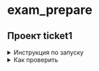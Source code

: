 # exam_prepare

## Проект ticket1
<details>
<summary> Инструкция по запуску </summary>

Для запуска данного проекта необходимо выполнить следующие шаги:

1. Установите Docker и Docker Compose на свой компьютер, если они еще не установлены. Инструкции по установке можно найти на официальных сайтах: https://docs.docker.com/get-docker/ и https://docs.docker.com/compose/install/.

2. Склонируйте репозиторий на свой компьютер:

```
https://github.com/aimakhotka/exam_prepare.git
```

3. Перейдите в папку `ticket1`
4. Создайте файл `.env` в корневой директории проекта и заполните его переменными окружения в соответствии с вашей локальной конфигурацией. Пример заполнения файла `.env`:

```
DB_NAME=airline_tickets
DB_USER=postgres
DB_PASSWORD=postgres
DB_HOST=localhost
DB_PORT=5432
```
5. Запустите контейнеры с помощью docker-compose командой:
```
docker compose up
```
Для запуска в фоновом режиме используйте флаг -d.

6. Откройте веб-браузер и перейдите на http://localhost:8000/, чтобы использовать приложение.

7. Для остановки контейнеров используйте команду:

```
docker-compose down
```

По умолчанию все данные, созданные приложением, хранятся в `postgres-data/`, которая является точкой монтирования для директории `/var/lib/postgresql/data` контейнера `postgres`. Если вы хотите удалить все данные и начать заново, просто удалите директорию `postgres-data/` перед запуском контейнеров.

</details>

<details>
<summary> Как проверить </summary>

Вот несколько тестовых запросов для проверки функциональности REST API метода /search:

1. Поиск билетов из города "Moscow" в город "London":
```
curl -X GET 'http://localhost:5000/search?city_from=Moscow&city_to=London'
```
2. Поиск билетов из города "London" в город "New York":
```
curl -X GET 'http://localhost:5000/search?city_from=London&city_to=New%20York'
```
3. Поиск билетов из города "New York" в город "San Francisco":
```
curl -X GET 'http://localhost:5000/search?city_from=New%20York&city_to=San%20Francisco'
```

Ожидаемый результат для каждого запроса: список билетов (в виде JSON-объекта), соответствующих заданным параметрам городов отправления и прибытия. Например, для первого запроса ожидается следующий результат:

```
[    {        
        "flight_id": 1,        
        "date": "2023-05-01",        
        "from_city": "Moscow",        
        "to_city": "London",        
        "ticket_id": 1,        
        "price": 1000,        
        "class": "economy",        
        "passenger_id": 1,        
        "full_name": "John Smith",        
        "birth_date": "1980-01-01"    
    },    
    {        
        "flight_id": 1,        
        "date": "2023-05-01",        
        "from_city": "Moscow",        
        "to_city": "London",        
        "ticket_id": 2,        
        "price": 2500,        
        "class": "business",        
        "passenger_id": 2,        
        "full_name": "Jane Smith",        
        "birth_date": "1985-02-15"    
    }
]
```

</details>
